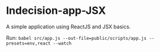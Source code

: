 # Indecision-app-JSX
A simple application using ReactJS and JSX basics.

Run:
```babel src/app.js --out-file=public/scripts/app.js --presets=env,react --watch```
